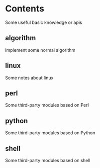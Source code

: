 # Contents
Some useful basic knowledge or apis

## algorithm
Implement some normal algorithm

## linux
Some notes about linux

## perl
Some third-party modules based on Perl

## python
Some third-party modules based on Python

## shell
Some third-party modules based on shell

##

